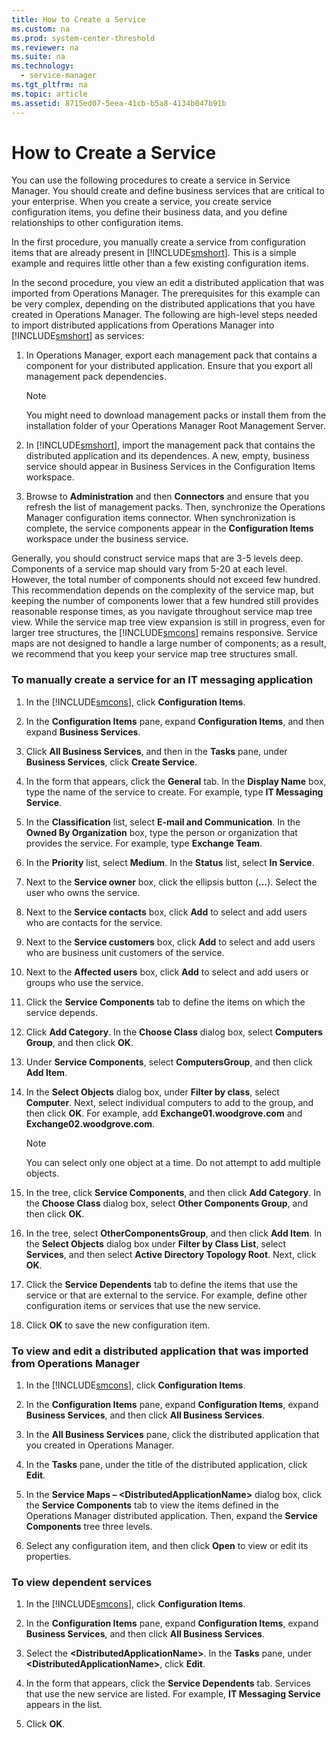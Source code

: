 ```yaml
---
title: How to Create a Service
ms.custom: na
ms.prod: system-center-threshold
ms.reviewer: na
ms.suite: na
ms.technology: 
  - service-manager
ms.tgt_pltfrm: na
ms.topic: article
ms.assetid: 8715ed07-5eea-41cb-b5a8-4134b047b91b
---
```

# How to Create a Service
You can use the following procedures to create a service in Service Manager. You should create and define business services that are critical to your enterprise. When you create a service, you create service configuration items, you define their business data, and you define relationships to other configuration items.

In the first procedure, you manually create a service from configuration items that are already present in [!INCLUDE[smshort](../../Token/smshort_md.md)]. This is a simple example and requires little other than a few existing configuration items.

In the second procedure, you view an edit a distributed application that was imported from Operations Manager. The prerequisites for this example can be very complex, depending on the distributed applications that you have created in Operations Manager. The following are high\-level steps needed to import distributed applications from Operations Manager into [!INCLUDE[smshort](../../Token/smshort_md.md)] as services:

1.  In Operations Manager, export each management pack that contains a component for your distributed application. Ensure that you export all management pack dependencies.

    > [!NOTE]
    > You might need to download management packs or install them from the installation folder of your Operations Manager Root Management Server.

2.  In [!INCLUDE[smshort](../../Token/smshort_md.md)], import the management pack that contains the distributed application and its dependences. A new, empty, business service should appear in Business Services in the Configuration Items workspace.

3.  Browse to **Administration** and then **Connectors** and ensure that you refresh the list of management packs. Then, synchronize the Operations Manager configuration items connector. When synchronization is complete, the service components appear in the **Configuration Items** workspace under the business service.

Generally, you should construct service maps that are 3\-5 levels deep. Components of a service map should vary from 5\-20 at each level. However, the total number of components should not exceed few hundred. This recommendation depends on the complexity of the service map, but keeping the number of components lower that a few hundred still provides reasonable response times, as you navigate throughout service map tree view. While the service map tree view expansion is still in progress, even for larger tree structures, the [!INCLUDE[smcons](../../Token/smcons_md.md)] remains responsive. Service maps are not designed to handle a large number of components; as a result, we recommend that you keep your service map tree structures small.

### To manually create a service for an IT messaging application

1.  In the [!INCLUDE[smcons](../../Token/smcons_md.md)], click **Configuration Items**.

2.  In the **Configuration Items** pane, expand **Configuration Items**, and then expand **Business Services**.

3.  Click **All Business Services**, and then in the **Tasks** pane, under **Business Services**, click **Create Service**.

4.  In the form that appears, click the **General** tab. In the **Display Name** box, type the name of the service to create. For example, type **IT Messaging Service**.

5.  In the **Classification** list, select **E\-mail and Communication**. In the **Owned By Organization** box, type the person or organization that provides the service. For example, type **Exchange Team**.

6.  In the **Priority** list, select **Medium**. In the **Status** list, select **In Service**.

7.  Next to the **Service owner** box, click the ellipsis button \(**…**\). Select the user who owns the service.

8.  Next to the **Service contacts** box, click **Add** to select and add users who are contacts for the service.

9. Next to the **Service customers** box, click **Add** to select and add users who are business unit customers of the service.

10. Next to the **Affected users** box, click **Add** to select and add users or groups who use the service.

11. Click the **Service Components** tab to define the items on which the service depends.

12. Click **Add Category**. In the **Choose Class** dialog box, select **Computers Group**, and then click **OK**.

13. Under **Service Components**, select **ComputersGroup**, and then click **Add Item**.

14. In the **Select Objects** dialog box, under **Filter by class**, select **Computer**. Next, select individual computers to add to the group, and then click **OK**. For example, add **Exchange01.woodgrove.com** and **Exchange02.woodgrove.com**.

    > [!NOTE]
    > You can select only one object at a time. Do not attempt to add multiple objects.

15. In the tree, click **Service Components**, and then click **Add Category**. In the **Choose Class** dialog box, select **Other Components Group**, and then click **OK**.

16. In the tree, select **OtherComponentsGroup**, and then click **Add Item**. In the **Select Objects** dialog box under **Filter by Class List**, select **Services**, and then select **Active Directory Topology Root**. Next, click **OK**.

17. Click the **Service Dependents** tab to define the items that use the service or that are external to the service. For example, define other configuration items or services that use the new service.

18. Click **OK** to save the new configuration item.

### To view and edit a distributed application that was imported from Operations Manager

1.  In the [!INCLUDE[smcons](../../Token/smcons_md.md)], click **Configuration Items**.

2.  In the **Configuration Items** pane, expand **Configuration Items**, expand **Business Services**, and then click **All Business Services**.

3.  In the **All Business Services** pane, click the distributed application that you created in Operations Manager.

4.  In the **Tasks** pane, under the title of the distributed application, click **Edit**.

5.  In the **Service Maps – \<DistributedApplicationName\>** dialog box, click the **Service Components** tab to view the items defined in the Operations Manager distributed application. Then, expand the **Service Components** tree three levels.

6.  Select any configuration item, and then click **Open** to view or edit its properties.

### To view dependent services

1.  In the [!INCLUDE[smcons](../../Token/smcons_md.md)], click **Configuration Items**.

2.  In the **Configuration Items** pane, expand **Configuration Items**, expand **Business Services**, and then click **All Business Services**.

3.  Select the **\<DistributedApplicationName\>**. In the **Tasks** pane, under **\<DistributedApplicationName\>**, click **Edit**.

4.  In the form that appears, click the **Service Dependents** tab. Services that use the new service are listed. For example, **IT Messaging Service** appears in the list.

5.  Click **OK**.



